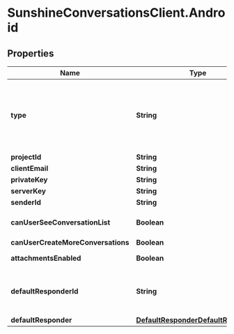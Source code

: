 # SunshineConversationsClient.Android

## Properties

Name | Type | Description | Notes
------------ | ------------- | ------------- | -------------
**type** | **String** | &lt;aside class&#x3D;\&quot;notice\&quot;&gt;&lt;strong&gt;Note:&lt;/strong&gt; Firebase Cloud Messaging has deprecated its legacy APIs for HTTP and XMPP. Legacy credentials &lt;code&gt;serverKey&lt;/code&gt; and &lt;code&gt;senderId&lt;/code&gt; will stop working as of June 2024 and must be replaced with OAuth 2.0 access token based credentials.&lt;/aside&gt;  To configure an android integration, first visit the [Firebase Console](https://console.firebase.google.com/).  Generate a private key from the Service accounts tab in the settings.  Copy the &#x60;project_id&#x60;, &#x60;client_email&#x60; and &#x60;private_key&#x60; from the generated JSON file and call the create integrations endpoint with this data.  | [optional] [default to &#39;android&#39;]
**projectId** | **String** | Your project ID from your generated private key file. | [optional] 
**clientEmail** | **String** | Your client email from your generated private key file. | [optional] 
**privateKey** | **String** | Your private key from your generated private key file. | [optional] 
**serverKey** | **String** | Your server key from the fcm console. | [optional] 
**senderId** | **String** | Your sender id from the fcm console. | [optional] 
**canUserSeeConversationList** | **Boolean** | Allows users to view their list of conversations. By default, the list of conversations will be visible. *This setting only applies to apps where &#x60;settings.multiConvoEnabled&#x60; is set to &#x60;true&#x60;*.  | [optional] 
**canUserCreateMoreConversations** | **Boolean** | Allows users to create more than one conversation on the android integration. | [optional] 
**attachmentsEnabled** | **Boolean** | Allows users to send attachments. By default, the setting is set to true. This setting can only be configured in Zendesk Admin Center.  | [optional] [readonly] 
**defaultResponderId** | **String** | The default responder ID for the integration. This is the ID of the responder that will be used to send messages to the user. For more information, refer to the &lt;a href&#x3D;\&quot;https://developer.zendesk.com/documentation/conversations/messaging-platform/programmable-conversations/switchboard/#default-integration-assignment\&quot;&gt;Switchboard guide&lt;/a&gt;.  | [optional] 
**defaultResponder** | [**DefaultResponderDefaultResponder**](DefaultResponderDefaultResponder.md) |  | [optional] 


